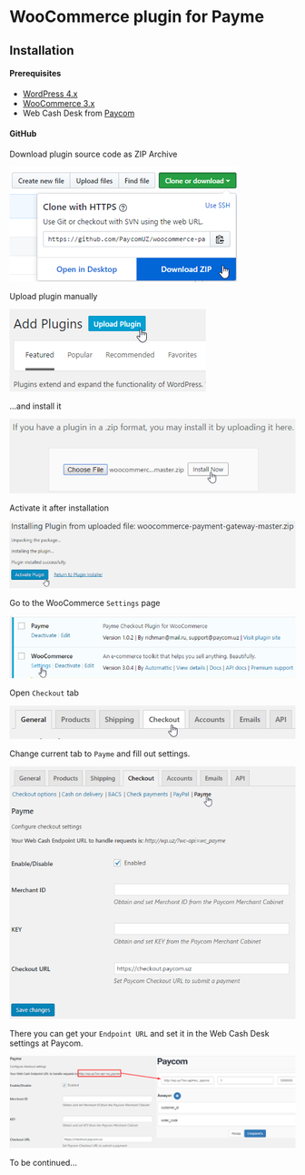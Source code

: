 # WooCommerce plugin for Payme

## Installation

#### Prerequisites

- [WordPress 4.x](https://wordpress.org/)
- [WooCommerce 3.x](https://woocommerce.com/)
- Web Cash Desk from [Paycom](http://paycom.uz/)

#### GitHub

Download plugin source code as ZIP Archive

![Download ZIP](images/download-zip.png)

Upload plugin manually

![Upload plugin](images/upload-plugin.png)

...and install it

![Install plugin from ZIP](images/install-from-zip.png)

Activate it after installation

![Activate plugin](images/activate-plugin.png)

Go to the WooCommerce `Settings` page

![WooCommerce Settings page](images/woocommerce-settings.png)

Open `Checkout` tab

![Checkout Tab](images/checkout-tab.png)

Change current tab to `Payme` and fill out settings.

![Payme Settings](images/payme-settings.png)

There you can get your `Endpoint URL` and set it in the Web Cash Desk settings at Paycom.

![Set Endpoint URL](images/endpoint-url.png)

To be continued...